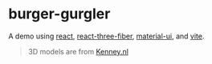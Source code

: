 # burger-gurgler

A demo using [react](https://reactjs.org/), [react-three-fiber](https://github.com/pmndrs/react-three-fiber), [material-ui](https://material-ui.com/), and [vite](https://vitejs.dev/).

> 3D models are from [Kenney.nl](https://www.kenney.nl/)
